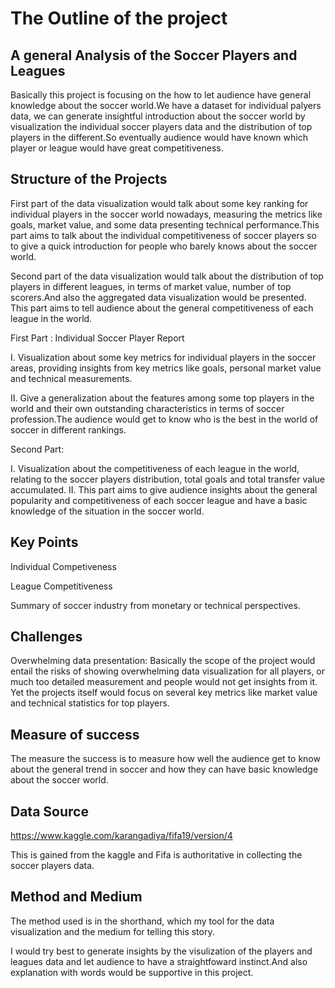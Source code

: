 # The Outline of the project

## A general Analysis of the Soccer Players and Leagues

Basically this project is focusing on the how to let audience have general knowledge about the soccer world.We have a dataset 
for individual palyers data, we can generate insightful introduction about the soccer world by visualization the individual 
soccer players data and the distribution of top players in the different.So eventually audience would have known which player or 
league would have great competitiveness.


## Structure of the Projects

First part of the data visualization would talk about some key ranking for individual players in the soccer world nowadays,
measuring the metrics like goals, market value, and some data presenting technical performance.This part aims to talk about
the individual competitiveness of soccer players so to give a quick introduction for people who barely knows about the soccer
world.

Second part of the data visualization would talk about the distribution of top players in different leagues, 
in terms of market value, number of top scorers.And also the aggregated data visualization would be presented.
This part aims to tell audience about the general competitiveness of each league in the world.


First Part : Individual Soccer Player Report

I.
Visualization about some key metrics for individual players in the soccer areas, providing insights from key metrics like goals, personal market value and technical measurements.

II.
Give a generalization about the features among some top players in the world and their own outstanding characteristics in terms of soccer profession.The audience would get to know 
who is the best in the world of soccer in different rankings.


Second Part:

I.
Visualization about the competitiveness of each league in the world, relating to the soccer players distribution, total goals and total transfer value accumulated.
II.
This part aims to give audience insights about the general popularity and competitiveness of each soccer league and have a 
basic knowledge of the situation in the soccer world.

## Key Points

Individual Competiveness

League Competitiveness

Summary of soccer industry from monetary or technical perspectives.

## Challenges

Overwhelming data presentation: Basically the scope of the project would entail the risks of showing overwhelming data 
visualization for all players, or much too detailed measurement and people would not get insights from it.
Yet the projects itself would focus on several key metrics like market value and technical statistics for top players.

## Measure of success

The measure the success is to measure how well the  audience get to know about  the general trend in soccer 
and how they can have basic knowledge about the soccer world.



## Data Source

https://www.kaggle.com/karangadiya/fifa19/version/4

This is gained from the kaggle and Fifa is authoritative in collecting the soccer players data.


## Method and Medium

The method used is in the shorthand, which my tool for the data visualization and the medium for telling this story.

I would try best to generate insights by the visulization of the players and leagues data and let audience to have a straightfoward instinct.And also explanation with words would be supportive in this project.



